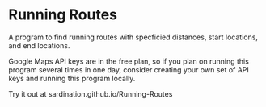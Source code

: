 # Running Routes

A program to find running routes with specficied distances, start locations, and end locations.

Google Maps API keys are in the free plan, so if you plan on running this program several times in one day, consider creating your own set of API keys and running this program locally.

Try it out at sardination.github.io/Running-Routes
